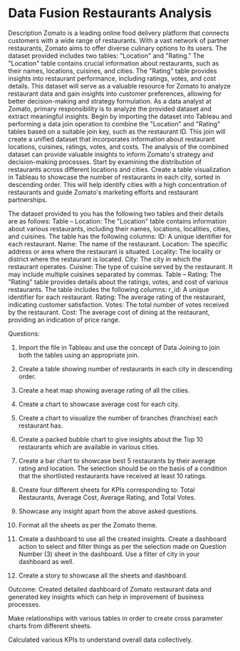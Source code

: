# Data Fusion Restaurants Analysis

Description
Zomato is a leading online food delivery platform that connects customers with a wide range of restaurants. With a vast network of partner restaurants, Zomato aims to offer diverse culinary options to its users. The dataset provided includes two tables: "Location" and "Rating." The "Location" table contains crucial information about restaurants, such as their names, locations, cuisines, and cities. The "Rating" table provides insights into restaurant performance, including ratings, votes, and cost details. This dataset will serve as a valuable resource for Zomato to analyze restaurant data and gain insights into customer preferences, allowing for better decision-making and strategy formulation.
As a data analyst at Zomato, primary responsibility is to analyze the provided dataset and extract meaningful insights. Begin by importing the dataset into Tableau and performing a data join operation to combine the "Location" and "Rating" tables based on a suitable join key, such as the restaurant ID. This join will create a unified dataset that incorporates information about restaurant locations, cuisines, ratings, votes, and costs.
The analysis of the combined dataset can provide valuable insights to inform Zomato's strategy and decision-making processes. Start by examining the distribution of restaurants across different locations and cities. Create a table visualization in Tableau to showcase the number of restaurants in each city, sorted in descending order. This will help identify cities with a high concentration of restaurants and guide Zomato's marketing efforts and restaurant partnerships.

The dataset provided to you has the following two tables and their details are as follows:
Table – Location: The "Location" table contains information about various restaurants, including their names, locations, localities, cities, and cuisines. The table has the following columns:
ID: A unique identifier for each restaurant.
Name: The name of the restaurant.
Location: The specific address or area where the restaurant is situated.
Locality: The locality or district where the restaurant is located.
City: The city in which the restaurant operates.
Cuisine: The type of cuisine served by the restaurant. It may include multiple cuisines separated by commas.
Table – Rating: The "Rating" table provides details about the ratings, votes, and cost of various restaurants. The table includes the following columns:
r_id: A unique identifier for each restaurant.
Rating: The average rating of the restaurant, indicating customer satisfaction.
Votes: The total number of votes received by the restaurant.
Cost: The average cost of dining at the restaurant, providing an indication of price range.

Questions:
1. Import the file in Tableau and use the concept of Data Joining to join both the tables using an appropriate join.

2. Create a table showing number of restaurants in each city in descending order.

3. Create a heat map showing average rating of all the cities.

4. Create a chart to showcase average cost for each city.

5. Create a chart to visualize the number of branches (franchise) each restaurant has.

6. Create a packed bubble chart to give insights about the Top 10 restaurants which are available in various cities.

7. Create a bar chart to showcase best 5 restaurants by their average rating and location. The selection should be on the basis of a condition that the shortlisted restaurants have received at least 10 ratings.

8. Create four different sheets for KPIs corresponding to: Total Restaurants, Average Cost, Average Rating, and Total Votes.

9. Showcase any insight apart from the above asked questions.

10. Format all the sheets as per the Zomato theme.

11. Create a dashboard to use all the created insights. Create a dashboard action to select and filter things as per the selection made on Question Number (3) sheet in the dashboard. Use a filter of city in your dashboard as well.

12. Create a story to showcase all the sheets and dashboard.

Outcome:
Created detailed dashboard of Zomato restaurant data and generated key insights which can help in improvement of business processes.

Make relationships with various tables in order to create cross parameter charts from different sheets.

Calculated various KPIs to understand overall data collectively.
